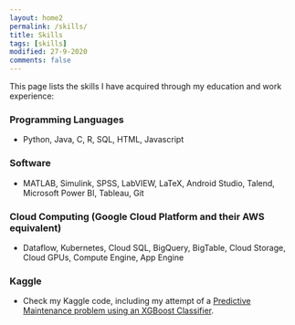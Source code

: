 ```yaml
---
layout: home2
permalink: /skills/
title: Skills
tags: [skills]
modified: 27-9-2020
comments: false
---
```

This page lists the skills I have acquired through my education and work experience:

### Programming Languages
* Python, Java, C, R, SQL, HTML, Javascript

### Software
* MATLAB, Simulink, SPSS, LabVIEW, LaTeX, Android Studio, Talend, Microsoft Power BI, Tableau, Git

### Cloud Computing (Google Cloud Platform and their AWS equivalent)
* Dataflow, Kubernetes, Cloud SQL, BigQuery, BigTable, Cloud Storage, Cloud GPUs, Compute Engine, App Engine

### Kaggle
* Check my Kaggle code, including my attempt of a [Predictive Maintenance problem using an XGBoost Classifier](https://www.kaggle.com/code/antimattermatters/using-xgboost-to-predict-supply-downtime/).
